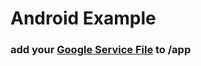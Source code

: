# Android Example 

### add your [Google Service File](https://support.google.com/firebase/answer/7015592?hl=en#android&zippy=%2Cin-this-article) to /app